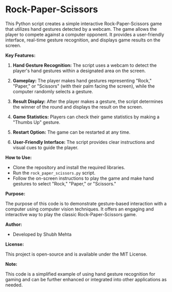 # Rock-Paper-Scissors
This Python script creates a simple interactive Rock-Paper-Scissors game that utilizes hand gestures detected by a webcam. The game allows the player to compete against a computer opponent. It provides a user-friendly interface, real-time gesture recognition, and displays game results on the screen.

**Key Features:**

1. **Hand Gesture Recognition:** The script uses a webcam to detect the player's hand gestures within a designated area on the screen.

2. **Gameplay:** The player makes hand gestures representing "Rock," "Paper," or "Scissors" (with their palm facing the screen), while the computer randomly selects a gesture.

3. **Result Display:** After the player makes a gesture, the script determines the winner of the round and displays the result on the screen.

4. **Game Statistics:** Players can check their game statistics by making a "Thumbs Up" gesture.

5. **Restart Option:** The game can be restarted at any time.

6. **User-Friendly Interface:** The script provides clear instructions and visual cues to guide the player.

**How to Use:**

- Clone the repository and install the required libraries.
- Run the `rock_paper_scissors.py` script.
- Follow the on-screen instructions to play the game and make hand gestures to select "Rock," "Paper," or "Scissors."

**Purpose:**

The purpose of this code is to demonstrate gesture-based interaction with a computer using computer vision techniques. It offers an engaging and interactive way to play the classic Rock-Paper-Scissors game.

**Author:**

- Developed by Shubh Mehta

**License:**

This project is open-source and is available under the MIT License.

**Note:**

This code is a simplified example of using hand gesture recognition for gaming and can be further enhanced or integrated into other applications as needed.
